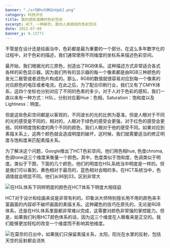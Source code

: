 ```yaml
---
banner: "./sr5BhvS9N2nUpGJ.png"
category: 科技评论
title: 面向感知准确的色彩空间
excerpt: HCT，一种新的，面向人类感知的色彩空间
date: 2022-07-09
banner_y: 0.13771
---
```


不管是在设计还是绘画当中，色彩都是最为重要的一个部分。在这么多年数字化的过程中，对于色彩的描述，我们通常使用不同维度的坐标系来描述色彩空间。

最开始，我们根据光的三原色，创造出了RGB体系。这种描述方式非常适合各式各样的彩色显示器。因为我们所有的显示器的每一个像素都是由RGB三种颜色的发光二极管或者滤色片构成的。那么，RGB的数值就很容易对应到每一个像素的对应颜色的电压或者电流。在此之后，为了配合印刷行业，我们又有了CMYK体系，这四个坐标也分别对应了不同的色素的多少。对于人对于色彩的感知，我们一直以来有一种方式：HSL，分别对应着Hue：色相，Saturation：饱和度以及Lightness：明度。

但是这些色彩空间都是以客观的，不同波长的光的比例为基准。但是人眼对于不同的光的感受是不同的，相对的，人眼对于绿色的感受会更强，对于红色的感受会更弱。同样明度饱和度的两个不同的颜色，我们人眼对于他的感受不同。如果对应到素描关系上，这两个颜色就会造成明度的破坏，这时候，我们就需要适当的修正明度与饱和度来匹配素描关系。

为了解决这个问题，Google推出了HCT色彩空间。他们用色相hue, 色度chroma, 色调tone这三个维度来衡量一个颜色。其中，色度类似于饱和度，色调类似于明度。类似于下图，下面的几个颜色，他们的明度在HSL系统当中明度是一样的。但是我们可以看到，黄色相对于最亮的，蓝色相对会暗的多。在HCT系统当中，色调值就会明显不同。他们从96到33，区别非常大

![在HSL体系下同样明度的颜色在HCT体系下明度大相径庭](https://s2.loli.net/2022/07/10/JKlu1HUwEOe4jFC.png)

HCT对于设计和绘画来说是非常有利的。印象派大师特别擅长用不用的颜色来丰富画面的内容却不破坏画面的素描关系。这种藏色的技巧在原先的，无论是RGB体系，还是在HSL体系里面都非常难以完成，这需要对颜色非常强的掌控能力。但是，如果我们利用HCT颜色体系的话，因为这三个维度在人眼看来是正交的。我们能够更加轻松的改变一个维度而不影响其他维度。

![在莫奈的日出中，如果我们只保留素描关系，太阳，阳光在水里的反射，包括天空的反射都会消失](https://s2.loli.net/2022/07/10/6pgP5xouGVb9Mez.png)

